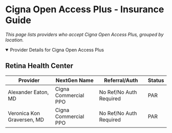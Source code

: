 # Cigna Open Access Plus - Insurance Guide

*This page lists providers who accept Cigna Open Access Plus, grouped by location.*

<details open><summary>Provider Details for Cigna Open Access Plus</summary>

## Retina Health Center

| Provider | NextGen Name | Referral/Auth | Status |
|----------|-------------|--------------|--------|
| Alexander Eaton, MD | Cigna Commercial PPO | No Ref/No Auth Required | PAR |
| Veronica Kon Graversen, MD | Cigna Commercial PPO | No Ref/No Auth Required | PAR |

</details>

